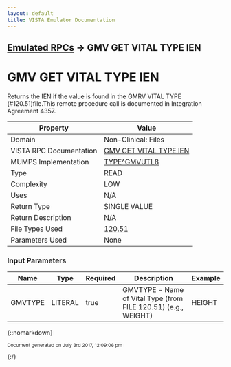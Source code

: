 ```yaml
---
layout: default
title: VISTA Emulator Documentation
---
```


## [Emulated RPCs](TableOfContents) &#8594; GMV GET VITAL TYPE IEN
# GMV GET VITAL TYPE IEN

Returns the IEN if the value is found in the GMRV VITAL TYPE (#120.51)file.This remote procedure call is documented in Integration Agreement 4357.

Property | Value
--- | ---
Domain | Non-Clinical: Files
VISTA RPC Documentation | [GMV GET VITAL TYPE IEN](../VISTARPC/GMV_GET_VITAL_TYPE_IEN)
MUMPS Implementation | [TYPE^GMVUTL8](http://code.osehra.org/dox/Routine_GMVUTL8_source.html)
Type | READ
Complexity | LOW
Uses | N/A
Return Type | SINGLE VALUE
Return Description | N/A
File Types Used | [120.51](../VDM/Gmrv_Vital_Type-120_51)
Parameters Used | None


### Input Parameters

Name | Type | Required | Description | Example
--- | --- | --- | --- | ---
GMVTYPE | LITERAL | true | GMVTYPE = Name of Vital Type (from FILE 120.51) (e.g., WEIGHT) | HEIGHT

{::nomarkdown} <br/><p style="font-size: 11px">Document generated on July 3rd 2017, 12:09:06 pm</p>{:/}